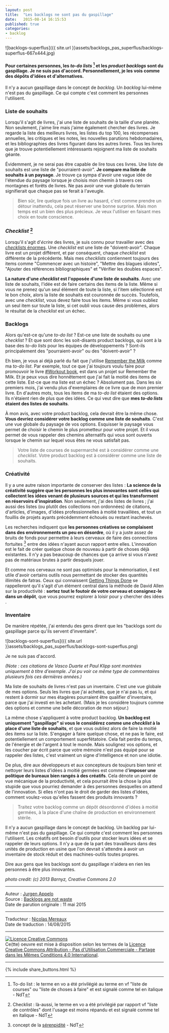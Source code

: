 ```yaml
---
layout: post
title:  "Les backlogs ne sont pas du gaspillage"
date:   2015-08-14 16:15:53
published: true
categories: 
- backlog
---
```


![backlogs-superflus]({{ site.url }}assets/backlogs_pas_superflus/backlogs-superflus-667x444.jpg)


#### Pour certaines personnes, les _to-do lists_ [^1] et les _product backlogs_ sont du gaspillage. Je ne suis pas d'accord. Personnellement, je les vois comme des dépôts d'idées et d'alternatives.

[^1]: To-do list : le terme en vo a été privilégié au terme en vf "liste de courses" ou "liste de choses à faire" et est signalé comme tel en italique - NdT

Il n'y a aucun gaspillage dans le concept de _backlog_. Un _backlog_ lui-même n'est pas du gaspillage. Ce qui compte c'est comment les personnes l'utilisent.

### Liste de souhaits

Lorsqu'il s'agit de livres, j'ai une liste de souhaits de la taille d'une planète. Non seulement, j'aime lire mais j'aime également chercher des livres. Je regarde la liste des meilleurs livres, les listes du top 100, les récompenses annuelles, les critiques et les notes, les nouvelles parutions hebdomadaires, et les bibliographies des livres figurant dans les autres livres. Tous les livres que je trouve potentiellement intéressants rejoignent ma liste de souhaits géante.

Évidemment, je ne serai pas être capable de lire tous ces livres. Une liste de souhaits est une liste de "pourraient-avoir". **Je compare ma liste de souhaits à un paysage**. Je trouve ça sympa d'avoir une vague idée de l'étendue du paysage lorsque je choisis mon chemin à travers ces montagnes et forêts de livres. Ne pas avoir une vue globale du terrain signifierait que chaque pas se ferait à l'aveugle.

> Bien sûr, lire quelque fois un livre au hasard, c'est comme prendre un détour inattendu, cela peut réserver une bonne surprise. Mais mon temps est un bien des plus précieux. Je veux l'utiliser en faisant mes choix en toute conscience.

### _Checklist_ [^2]

[^2]: Checklist : là-aussi, le terme en vo a été privilégié par rapport vf "liste de contrôles" dont l'usage est moins répandu et est signalé comme tel en italique - NdT 

Lorsqu'il s'agit d'_écrire_ des livres, je suis connu pour travailler avec des [_checklists_ énormes](http://noop.nl/2014/01/checklist-for-book-writers.html). Une _checklist_ est une liste de "doivent-avoir". Chaque livre est un projet différent, et par conséquent, chaque _checklist_ est différente de la précédente. Mais mes _checklists_ contiennent toujours des items comme "Commencer avec un histoire", "Mettre des blagues idiotes", "Ajouter des références bibliographiques" et "Vérifier les doubles espaces".

**La nature d'une _checklist_ est l'opposée d'une liste de souhaits**. Avec une liste de souhaits, l'idée est de faire certains des items de la liste. Même si vous ne prenez qu'un seul élément de toute la liste, si l'item sélectionné est le bon choix, alors la liste de souhaits est couronnée de succès. Toutefois, avec une _checklist_, vous devez faire tous les items. Même si vous oubliez un seul item sur toute la liste, si cet oubli vous cause des problèmes, alors le résultat de la _checklist_ est un échec. 

### Backlogs

Alors qu'est-ce qu'une _to-do list_ ? Est-ce une liste de souhaits ou une _checklist_ ? Et que sont donc les soit-disants product backlogs, qui sont à la base des _to-do lists_ pour les équipes de développements ? Sont-ils principalement des "pourraient-avoir" ou des "doivent-avoir" ?

Eh bien, je vous ai déjà parlé du fait que j'utilise [Remember the Milk](http://noop.nl/2013/04/how-i-organize-my-work.html) comme ma _to-do list_. Par exemple, tout ce que j'ai toujours voulu faire pour promouvoir le livre [#Workout book](http://noop.nl/2014/10/workout-premium-print-edition.html), est dans un projet sur Remember the Milk. Et je peux vous dire honnêtement que j'ai fait la moitié des items de cette liste. Est-ce que ma liste est un échec ? Absolument pas. Dans les six premiers mois, j'ai vendu plus d'exemplaires de ce livre que de mon premier livre. En d'autres mots, tous les items de ma _to-do list_ étaient des options. Ils n'étaient rien de plus que des idées. Ce qui veut dire que **mes _to-do lists_ étaient des listes de souhaits**.

À mon avis, avec votre product backlog, cela devrait être la même chose. **Vous devriez considérer votre backlog comme une liste de souhaits**. C'est une vue globale du paysage de vos options. Esquisser le paysage vous permet de choisir le chemin le plus prometteur pour votre projet. Et il vous permet de vous rappeler des chemins alternatifs qui vous sont ouverts lorsque le chemin sur lequel vous êtes ne vous satisfait pas.

> Votre liste de courses de supermarché est à considérer comme une _checklist_. Votre product backlog est à considérer comme une liste de souhaits.

### Créativité

Il y a une autre raison importante de conserver des listes : **La science de la créativité suggère que les personnes les plus innovantes sont celles qui collectent les idées venant de plusieurs sources et qui les transforment en réservoirs d'inspiration**. Non seulement, j'ai des listes de livres ; j'ai aussi des listes (ou plutôt des collections non ordonnées) de citations, d'articles, d'images, d'idées professionnelles à moitié travaillées, et tout un fouillis de projets ayants précédemment échoués ou restant inachevés.

Les recherches indiquent que **les personnes créatives se complaisent dans des environnements un peu en désordre**, où il y a juste assez de bruits de fonds pour permettre à leurs cerveaux de faire des connections fortuites [^3] entre des idées n'ayant aucun rapport entre elles. L'innovation est le fait de créer quelque chose de nouveau à partir de choses déjà existantes. Il n'y a pas beaucoup de chances que ça arrive si vous n'avez pas de matériaux brutes à partir desquels jouer.

[^3]: concept de la [sérenpidité](https://fr.wikipedia.org/wiki/S%C3%A9rendipit%C3%A9) - NdT

Et comme nos cerveaux ne sont pas optimisés pour la mémorisation, il est utile d'avoir certains outils nous permettant de stocker des quantités illimités de fatras. Ceux qui connaissent [Getting Things Done](https://fr.wikipedia.org/wiki/Getting_Things_Done) se rappelleront qu'il s'agit d'un élément central dans la méthode de David Allen sur la productivité : **sortez tout le foutoir de votre cerveau et consignez-le dans un dépôt**, que vous pourrez explorer à loisir pour y chercher des idées .

### Inventaire

De manière répétée, j'ai entendu des gens dirent que les "backlogs sont du gaspillage parce qu'ils servent d'inventaire".  

![backlogs-sont-superflus]({{ site.url }}assets/backlogs_pas_superflus/backlogs-sont-superflus.png)
  
Je ne suis pas d'accord.

_(Note :  ces citations de Vasco Duarte et Paul Klipp sont montrées uniquement à titre d'exemple. J'ai pu voir ce même type de commentaires plusieurs fois ces dernières années.)_

Ma liste de souhaits de livres n'est pas un inventaire. C'est une vue globale de mes options. Seuls les livres que j'ai achetés, que je n'ai pas lu, et qui restent à dormir sur mes étagères pourraient être qualifier d'inventaire, parce que j'ai investi en les achetant. (Mais je les considère toujours comme des options et comme une belle décoration de mon séjour.)

La même chose s'appliquent à votre product backlog. **Un backlog est uniquement "gaspillage" si vous le considérez comme une _checklist_ à la place d'une liste de souhaits**, et que vous oubliez alors de faire la moitié des items sur la liste. S'engager à faire quelque chose, et ne pas le faire, est potentiellement un comportement superfétatoire. Cela fait perdre du temps, de l'énergie et de l'argent à tout le monde. Mais soulignez vos options, et les coucher par écrit parce que votre mémoire n'est pas équipé pour se rappeler des listes, c'est vraiment un signe d'intelligence et non une idiotie.

De plus, dire aux développeurs et aux concepteurs de toujours bien tenir et nettoyer leurs listes d'idées à moitié germées est comme d'**imposer une politique de bureaux bien rangés à des créatifs**. Cela dénote un point de vue mécanique de la productivité, et cela pourrait être la chose la plus stupide que vous pourriez demander à des personnes desquelles on attend de l'innovation. Si elles n'ont pas le droit de garder des listes d'idées, comment voulez-vous qu'elles fassent des produits innovants ?

> Traitez votre backlog comme un dépôt désordonné d'idées à moitié germées, à la place d'une chaîne de production en environnement stérile.

Il n'y a aucun gaspillage dans le concept de backlog. Un backlog par lui-même n'est pas du gaspillage. Ce qui compte c'est comment les personnes l'utilisent. Les créatifs ont besoin d'outils pour stocker leurs idées et se rappeler de leurs options. Il n'y a que de la part des travailleurs dans des unités de production en usine que l'on devrait s'attendre à avoir un inventaire de stock réduit et des machines-outils toutes propres.

Dire aux gens que les backlogs sont du gaspillage n'aidera en rien les personnes à être plus innovantes.

_photo credit: (c) 2013 Barnyz, Creative Commons 2.0_

---
Auteur : [Jurgen Appelo](http://jurgenappelo.com/about/)  
Source : [Backlogs are not waste](http://noop.nl/2015/05/backlogs-are-not-waste.html)  
Date de parution originale :  11 mai 2015  

---
Traducteur : [Nicolas Mereaux](http://www.les-traducteurs-agiles.org/traducteurs/)  
Date de traduction : 14/08/2015  

---

<a rel="license" href="http://creativecommons.org/licenses/by-nc-sa/4.0/"><img alt="Licence Creative Commons" style="border-width:0" src="http://i.creativecommons.org/l/by-nc-sa/4.0/88x31.png" /></a><br />Ce(tte) oeuvre est mise à disposition selon les termes de la <a rel="license" href="http://creativecommons.org/licenses/by-nc-sa/4.0/">Licence Creative Commons Attribution - Pas d'Utilisation Commerciale - Partage dans les Mêmes Conditions 4.0 International</a>.

---

{% include share_buttons.html %}
